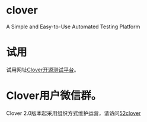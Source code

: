 # clover
A Simple and Easy-to-Use Automated Testing Platform

# 试用
试用网址[Clover开源测试平台](http://demo.52clover.cn/)。

# Clover用户微信群。
Clover 2.0版本起采用组织方式维护运营，请访问[52clover](https://github.com/52clover/ "52clover")
